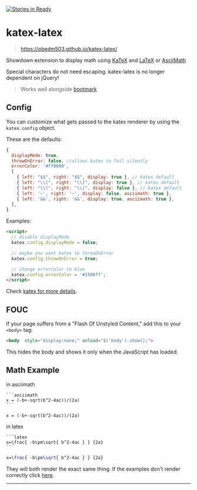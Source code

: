 [![Stories in Ready](https://badge.waffle.io/obedm503/katex-latex.png?label=ready&title=Ready)](https://waffle.io/obedm503/katex-latex)
# katex-latex

> https://obedm503.github.io/katex-latex/

Showdown extension to display math using [KaTeX](https://khan.github.io/KaTeX/) and [LaTeX](https://www.latex-project.org/) or [AsciiMath](http://asciimath.org/)

Special characters do not need escaping. katex-latex is no longer dependent on jQuery!

> Works well alongside [bootmark](https://obedm503.github.io/bootmark/)

## Config

You can customize what gets passed to the katex renderer by using the `katex.config` object.

These are the defaults:

```js
{
  displayMode: true,
  throwOnError: false, //allows katex to fail silently
  errorColor: '#ff0000',
  [
    { left: "$$", right: "$$", display: true }, // katex default
    { left: "\\[", right: "\\]", display: true }, // katex default
    { left: "\\(", right: "\\)", display: false }, // katex default
    { left: '~', right: '~', display: false, asciimath: true },
    { left: '&&', right: '&&', display: true, asciimath: true },
  ],
}
```

Examples:

```html
<script>
  // disable displayMode
  katex.config.displayMode = false;

  // maybe you want katex to throwOnError
  katex.config.throwOnError = true;

  // change errorColor to blue
  katex.config.errorColor = '#1500ff';
</script>
```
Check [katex for more details](https://github.com/Khan/KaTeX#user-content-rendering-options).

## FOUC

If your page suffers from a "Flash Of Unstyled Content,"  add this to your `<body>` tag:

```html
<body  style="display:none;" onload="$('body').show();">
```
This hides the body and shows it only when the JavaScript has loaded.

## Math Example

in asciimath

    ```asciimath
    x = (-b+-sqrt(b^2-4ac))/(2a)
    ```

```asciimath
x = (-b+-sqrt(b^2-4ac))/(2a)
```

in latex

    ```latex
    x=\frac{ -b\pm\sqrt{ b^2-4ac } } {2a}
    ```

```latex
x=\frac{ -b\pm\sqrt{ b^2-4ac } } {2a}
```

They will both render the exact same thing. If the examples don't render correctly click [here](https://obedm503.github.io/katex-latex/).

----
